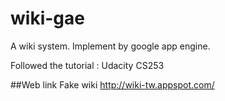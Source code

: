 wiki-gae
========

A wiki system. Implement by google app engine.

Followed the tutorial : Udacity CS253

##Web link
Fake wiki
http://wiki-tw.appspot.com/